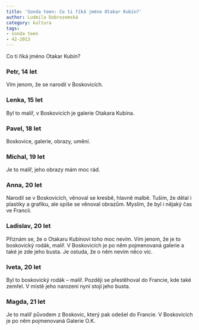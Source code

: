 ```yaml
---
title: 'Sonda teen: Co ti říká jméno Otakar Kubín?'
author: Ludmila Dobrozemská
category: kultura
tags:
- sonda teen
- 42-2013
---
```


Co ti říká jméno Otakar Kubín? 

### Petr, 14 let 
Vím jenom, že se narodil v Boskovicích. 

### Lenka, 15 let 
Byl to malíř, v Boskovicích je galerie Otakara Kubína. 

### Pavel, 18 let 
Boskovice, galerie, obrazy, umění. 

### Michal, 19 let 
Je to malíř, jeho obrazy mám moc rád. 

### Anna, 20 let 
Narodil se v Boskovicích, věnoval se kresbě, hlavně malbě. Tuším, že dělal i plastiky a grafiku, ale spíše se věnoval obrazům. Myslím, že byl i nějaký čas ve Francii. 

### Ladislav, 20 let 
Přiznám se, že o Otakaru Kubínovi toho moc nevím. Vím jenom, že je to boskovický rodák, malíř. V Boskovicích je po něm pojmenovaná galerie a také je zde jeho busta. Je ostuda, že o něm nevím něco víc. 

### Iveta, 20 let 
Byl to boskovický rodák – malíř. Později se přestěhoval do Francie, kde také zemřel. V místě jeho narození nyní stojí jeho busta. 

### Magda, 21 let 
Je to malíř původem z Boskovic, který pak odešel do Francie. V Boskovicích je po něm pojmenovaná Galerie O.K. 